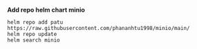 **Add repo helm chart minio**

```
helm repo add patu https://raw.githubusercontent.com/phananhtu1998/minio/main/
helm repo update
helm search minio
```

